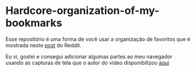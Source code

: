 # Hardcore-organization-of-my-bookmarks

Esse repositório é uma forma de você usar a organização de favoritos que é mostrada neste [post](https://www.reddit.com/r/datacurator/comments/16bf7ts/hardcore_organization_of_my_bookmarks_took_a_lot/?sort=confidence
) do Reddit. 


Eu vi, gostei e consegui adicionar algumas partes ao meu navegador usando as capturas de tela que o autor do vídeo disponibilizou [aqui](https://imgur.com/a/tracking-compilation-JcSywUD)



